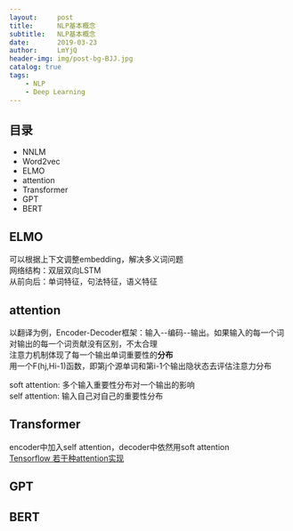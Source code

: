 ```yaml
---
layout:     post
title:      NLP基本概念
subtitle:   NLP基本概念
date:       2019-03-23
author:     LmYjQ
header-img: img/post-bg-BJJ.jpg
catalog: true
tags:
    - NLP
    - Deep Learning
---
```



## 目录

- NNLM
- Word2vec
- ELMO
- attention
- Transformer
- GPT
- BERT

## ELMO
可以根据上下文调整embedding，解决多义词问题  
网络结构：双层双向LSTM  
从前向后：单词特征，句法特征，语义特征

## attention
以翻译为例，Encoder-Decoder框架：输入--编码--输出。如果输入的每一个词对输出的每一个词贡献没有区别，不太合理  
注意力机制体现了每一个输出单词重要性的**分布**  
用一个F(hj,Hi-1)函数，即第j个源单词和第i-1个输出隐状态去评估注意力分布

soft attention: 多个输入重要性分布对一个输出的影响  
self attention: 输入自己对自己的重要性分布

## Transformer
encoder中加入self attention，decoder中依然用soft attention  
[Tensorflow 若干种attention实现](https://github.com/tensorflow/nmt#hands-on--building-an-attention-based-nmt-model)  

## GPT

## BERT
 


